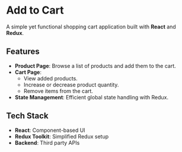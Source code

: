 # Add to Cart

A simple yet functional shopping cart application built with **React** and **Redux**.  

## Features  
- **Product Page**: Browse a list of products and add them to the cart.  
- **Cart Page**:  
  - View added products.  
  - Increase or decrease product quantity.  
  - Remove items from the cart.  
- **State Management**: Efficient global state handling with Redux.  

## Tech Stack  
- **React**: Component-based UI
- **Redux Toolkit**: Simplified Redux setup
- **Backend**: Third party APIs
